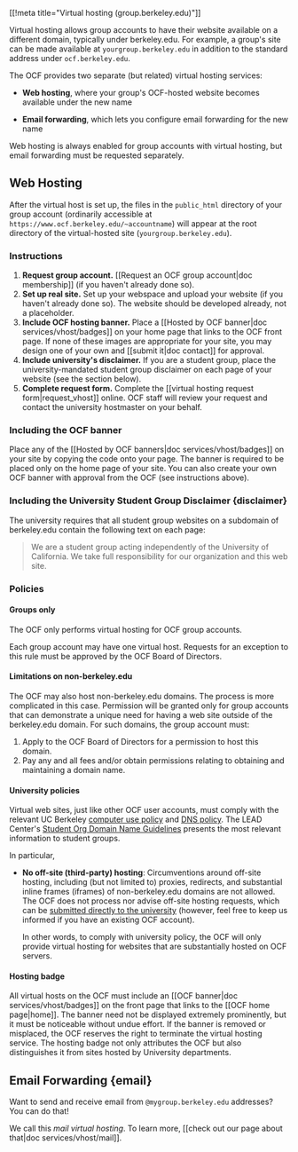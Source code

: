 [[!meta title="Virtual hosting (group.berkeley.edu)"]]


Virtual hosting allows group accounts to have their website available on a
different domain, typically under berkeley.edu. For example, a group's site can
be made available at `yourgroup.berkeley.edu` in addition to the standard
address under `ocf.berkeley.edu`.

The OCF provides two separate (but related) virtual hosting services:

* **Web hosting**, where your group's OCF-hosted website becomes available
  under the new name

* **Email forwarding**, which lets you configure email forwarding for the new
  name

Web hosting is always enabled for group accounts with virtual hosting, but
email forwarding must be requested separately.

## Web Hosting

After the virtual host is set up, the files in the `public_html` directory of
your group account (ordinarily accessible at
`https://www.ocf.berkeley.edu/~accountname`) will appear at the root directory
of the virtual-hosted site (`yourgroup.berkeley.edu`).

### Instructions

1.   **Request group account.** [[Request an OCF group account|doc membership]]
     (if you haven't already done so).
2.   **Set up real site.** Set up your webspace and upload your website (if you
     haven't already done so). The website should be developed already, not a
     placeholder.
3.   **Include OCF hosting banner.** Place a [[Hosted by OCF banner|doc
     services/vhost/badges]] on your home page that links to the OCF front
     page. If none of these images are appropriate for your site, you may
     design one of your own and [[submit it|doc contact]] for approval.
4.   **Include university's disclaimer.** If you are a student group, place the
     university-mandated student group disclaimer on each page of your website
     (see the section below).
5.   **Complete request form.** Complete the [[virtual hosting request
     form|request_vhost]] online. OCF staff will review your request and
     contact the university hostmaster on your behalf.

### Including the OCF banner

Place any of the [[Hosted by OCF banners|doc services/vhost/badges]] on your
site by copying the code onto your page. The banner is required to be placed
only on the home page of your site. You can also create your own OCF banner
with approval from the OCF (see instructions above).

### Including the University Student Group Disclaimer    {disclaimer}

The university requires that all student group websites on a subdomain of
berkeley.edu contain the following text on each page:

> We are a student group acting independently of the University of California.
> We take full responsibility for our organization and this web site.

### Policies

#### Groups only

The OCF only performs virtual hosting for OCF group accounts.

Each group account may have one virtual host. Requests for an exception to this
rule must be approved by the OCF Board of Directors.

#### Limitations on non-berkeley.edu

The OCF may also host non-berkeley.edu domains. The process is more complicated
in this case. Permission will be granted only for group accounts that can
demonstrate a unique need for having a web site outside of the berkeley.edu
domain. For such domains, the group account must:

 1.   Apply to the OCF Board of Directors for a permission to host this domain.
 2.   Pay any and all fees and/or obtain permissions relating to obtaining and
      maintaining a domain name.

#### University policies

Virtual web sites, just like other OCF user accounts, must comply with the
relevant UC Berkeley [computer use policy][computer-use] and [DNS
policy][dns-policy]. The LEAD Center's [Student Org Domain Name
Guidelines][rso-domains] presents the most relevant information to student
groups.

[computer-use]: https://security.berkeley.edu/policy/usepolicy.html
[dns-policy]: https://security.berkeley.edu/policy/dns
[rso-domains]: http://lead.berkeley.edu/wp-content/uploads/2014/12/student-org-domain-guidelines.pdf

In particular,

* **No off-site (third-party) hosting**: Circumventions around off-site
  hosting, including (but not limited to) proxies, redirects, and substantial
  inline frames (iframes) of non-berkeley.edu domains are not allowed. The OCF
  does not process nor advise off-site hosting requests, which can be
  [submitted directly to the university][offsite] (however, feel free to keep
  us informed if you have an existing OCF account).

  In other words, to comply with university policy, the OCF will only provide
  virtual hosting for websites that are substantially hosted on OCF servers.

[offsite]: https://offsitehosting.berkeley.edu/

#### Hosting badge

All virtual hosts on the OCF must include an [[OCF banner|doc
services/vhost/badges]] on the front page that links to the [[OCF home
page|home]]. The banner need not be displayed extremely prominently, but it
must be noticeable without undue effort. If the banner is removed or misplaced,
the OCF reserves the right to terminate the virtual hosting service. The
hosting badge not only attributes the OCF but also distinguishes it from sites
hosted by University departments.

## Email Forwarding    {email}

Want to send and receive email from `@mygroup.berkeley.edu` addresses? You can
do that!

We call this *mail virtual hosting*. To learn more, [[check out our page about
that|doc services/vhost/mail]].
